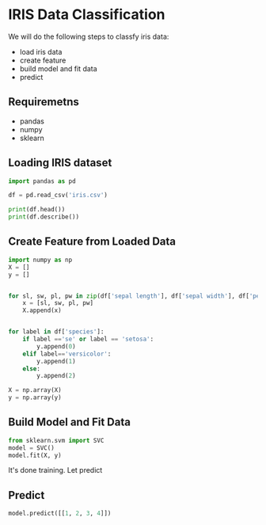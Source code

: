 
# IRIS Data Classification
We will do the following steps to classfy iris data:

* load iris data
* create feature
* build model and fit data
* predict

## Requiremetns
  - pandas
  - numpy
  - sklearn

## Loading IRIS dataset

```py
import pandas as pd

df = pd.read_csv('iris.csv')

print(df.head())
print(df.describe())

```

## Create Feature from Loaded Data

```py
import numpy as np
X = []
y = []


for sl, sw, pl, pw in zip(df['sepal length'], df['sepal width'], df['petal length'], df['petal width']):
    x = [sl, sw, pl, pw]
    X.append(x)


for label in df['species']:
    if label =='se' or label == 'setosa':
        y.append(0)
    elif label=='versicolor':
        y.append(1)
    else:
        y.append(2)

X = np.array(X)
y = np.array(y)
```

## Build Model and Fit Data

```py
from sklearn.svm import SVC
model = SVC()
model.fit(X, y)

```
It's done training. Let predict

## Predict

```py
model.predict([[1, 2, 3, 4]])

```
